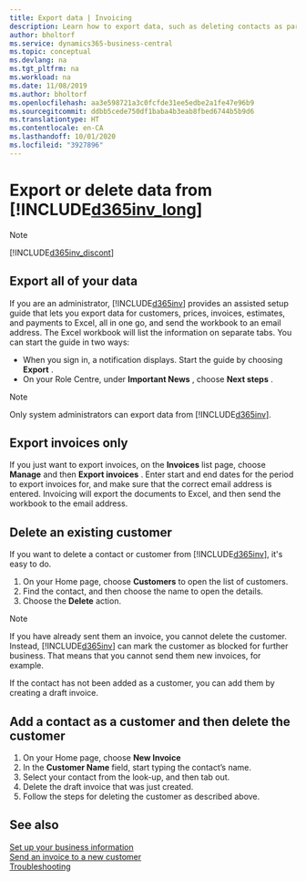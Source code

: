 ```yaml
---
title: Export data | Invoicing
description: Learn how to export data, such as deleting contacts as part of a data subject request.
author: bholtorf
ms.service: dynamics365-business-central
ms.topic: conceptual
ms.devlang: na
ms.tgt_pltfrm: na
ms.workload: na
ms.date: 11/08/2019
ms.author: bholtorf
ms.openlocfilehash: aa3e598721a3c0fcfde31ee5edbe2a1fe47e96b9
ms.sourcegitcommit: ddbb5cede750df1baba4b3eab8fbed6744b5b9d6
ms.translationtype: HT
ms.contentlocale: en-CA
ms.lasthandoff: 10/01/2020
ms.locfileid: "3927896"
---
```

# <a name="export-or-delete-data-from-d365inv_long"></a>Export or delete data from [!INCLUDE[d365inv_long](includes/d365inv_long.md)]
> [!Note]
> [!INCLUDE[d365inv_discont](includes/d365inv_discont.md)]

## <a name="export-all-of-your-data"></a>Export all of your data
If you are an administrator, [!INCLUDE[d365inv](includes/d365inv.md)] provides an assisted setup guide that lets you export data for customers, prices, invoices, estimates, and payments to Excel, all in one go, and send the workbook to an email address. The Excel workbook will list the information on separate tabs. You can start the guide in two ways:

* When you sign in, a notification displays. Start the guide by choosing **Export** .
* On your Role Centre, under **Important News** , choose **Next steps** .    

> [!Note]
> Only system administrators can export data from [!INCLUDE[d365inv](includes/d365inv.md)].

## <a name="export-invoices-only"></a>Export invoices only
If you just want to export invoices, on the **Invoices** list page, choose **Manage** and then **Export invoices** . Enter start and end dates for the period to export invoices for, and make sure that the correct email address is entered. Invoicing will export the documents to Excel, and then send the workbook to the email address.

## <a name="delete-an-existing-customer"></a>Delete an existing customer
If you want to delete a contact or customer from [!INCLUDE[d365inv](includes/d365inv.md)], it's easy to do.
1. On your Home page, choose **Customers** to open the list of customers.
2. Find the contact, and then choose the name to open the details.
3. Choose the **Delete** action.

> [!NOTE]
> If you have already sent them an invoice, you cannot delete the customer. Instead, [!INCLUDE[d365inv](includes/d365inv.md)] can mark the customer as blocked for further business. That means that you cannot send them new invoices, for example.  

If the contact has not been added as a customer, you can add them by creating a draft invoice.

## <a name="add-a-contact-as-a-customer-and-then-delete-the-customer"></a>Add a contact as a customer and then delete the customer
1. On your Home page, choose **New Invoice**
2. In the **Customer Name** field, start typing the contact’s name.
3. Select your contact from the look-up, and then tab out.
4. Delete the draft invoice that was just created.
5. Follow the steps for deleting the customer as described above.

## <a name="see-also"></a>See also 
[Set up your business information](set-up-business-profile.md)  
[Send an invoice to a new customer](send-invoice.md)  
[Troubleshooting](about-troubleshooting.md)  
